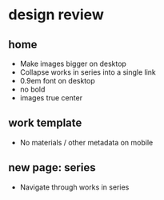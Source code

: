# design review

## home

* Make images bigger on desktop
* Collapse works in series into a single link
* 0.9em font on desktop
* no bold
* images true center

## work template

* No materials / other metadata on mobile

## new page: series

* Navigate through works in series

